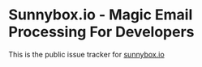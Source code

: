 # Sunnybox.io - Magic Email Processing For Developers

This is the public issue tracker for [sunnybox.io](https://sunnybox.io)
